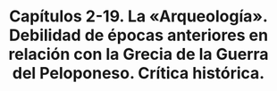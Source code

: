 ---
title: "Capítulos 2-19. La «Arqueología». Debilidad de épocas anteriores en relación con la Grecia de la Guerra del Peloponeso. Crítica histórica."
weight: 2
---